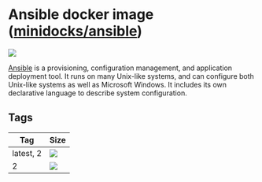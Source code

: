 Ansible docker image ([minidocks/ansible]())
============================================

![](https://upload.wikimedia.org/wikipedia/commons/thumb/2/24/Ansible_logo.svg/100px-Ansible_logo.svg.png)

[Ansible](https://www.ansible.com/) is a provisioning, configuration management,
and application deployment tool. It runs on many Unix-like systems, and can
configure both Unix-like systems as well as Microsoft Windows. It includes its
own declarative language to describe system configuration.

Tags
----

| Tag       | Size                                                                       |
|-----------|----------------------------------------------------------------------------|
| latest, 2 | ![](https://images.microbadger.com/badges/image/minidocks/ansible.svg)     |
| 2         | ![](https://images.microbadger.com/badges/image/minidocks/ansible:2.7.svg) |
